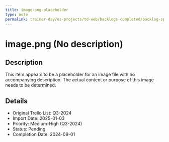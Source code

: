 ```yaml
---
title: image-png-placeholder
type: note
permalink: trainer-day/os-projects/td-web/backlogs-completed/backlog-specs/image-png-placeholder
---
```


# image.png (No description)

## Description
This item appears to be a placeholder for an image file with no accompanying description. The actual content or purpose of this image needs to be determined.

## Details
- Original Trello List: Q3-2024
- Import Date: 2025-01-03
- Priority: Medium-High (Q3-2024)
- Status: Pending
- Completion Date: 2024-09-01
